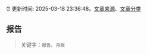 :alarm_clock: 更新时间: 2025-03-18 23:36:48。[文章来源](/README.md)、[文章分类](/TAGS.md)

## 报告


> 关键字：`报告`、`月报`



